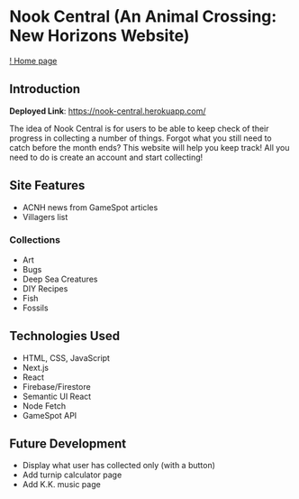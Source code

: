# Nook Central (An Animal Crossing: New Horizons Website)

[! Home page](https://antphan98.github.com/ac/public/images/readme/home.png)

## Introduction

**Deployed Link**: https://nook-central.herokuapp.com/

The idea of Nook Central is for users to be able to keep check of their progress in collecting a number of things. Forgot what you still need to catch before the month ends? This website will help you keep track! All you need to do is create an account and start collecting!

## Site Features

- ACNH news from GameSpot articles
- Villagers list

### Collections
- Art
- Bugs
- Deep Sea Creatures
- DIY Recipes
- Fish
- Fossils

## Technologies Used

- HTML, CSS, JavaScript
- Next.js
- React
- Firebase/Firestore
- Semantic UI React
- Node Fetch
- GameSpot API

## Future Development

- Display what user has collected only (with a button)
- Add turnip calculator page
- Add K.K. music page
